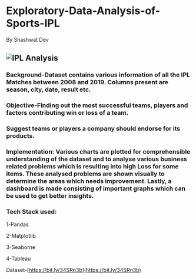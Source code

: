 # Exploratory-Data-Analysis-of-Sports-IPL
By Shashwat Dev

![IPL Analysis](https://english.cdn.zeenews.com/sites/default/files/styles/zm_700x400/public/2022/02/03/1011270-bcci-ipl.jpg)
---
### Background-Dataset contains various information of all the IPL Matches between 2008 and 2019. Columns present are season, city, date, result etc. 
### Objective-Finding out the most successful teams, players and factors contributing win or loss of a team.

### Suggest teams or players a company should endorse for its products.
### Implementation: Various charts are plotted for comprehensible understanding of the dataset and to analyse various business related problems which is resulting into high Loss for some items. These analysed problems are shown visually to determine the areas which needs improvement. Lastly, a dashboard is made consisting of important graphs which can be used to get better insights.

### Tech Stack used:

1-Pandas

2-Matplotlib

3-Seaborne

4-Tableau

Dataset-[https://bit.ly/34SRn3b](https://bit.ly/34SRn3b)
